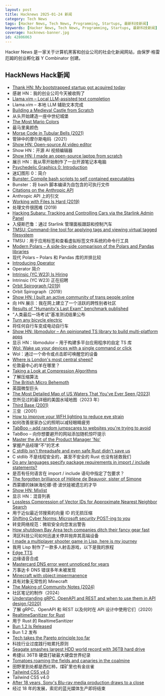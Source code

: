 ```yaml
---
layout: post
title: Hacknews 2025-01-24 新闻
category: Tech News
tags: [Hacker News, Tech News, Programming, Startups, 最新科技新闻]
keywords: [Hacker News, Tech News, Programming, Startups, 最新科技新闻]
coverage: hacknews-banner.jpg
id: 42806063
---
```


Hacker News 是一家关于计算机黑客和创业公司的社会化新闻网站，由保罗·格雷厄姆的创业孵化器 Y Combinator 创建。

## HackNews Hack新闻

- [Thank HN: My bootstrapped startup got acquired today]()
- 感谢 HN：我的创业公司今天被收购了
- [Llama.vim – Local LLM-assisted text completion](https://github.com/ggml-org/llama.vim)
- Llama.vim – 本地 LLM 辅助文本完成
- [Building a Medieval Castle from Scratch](https://www.guedelon.fr/en/)
- 从头开始建造一座中世纪城堡
- [The Most Mario Colors](https://lmnt.me/blog/the-most-mario-colors.html)
- 最马里奥颜色
- [Morse Code in Tubular Bells (2021)](https://madpsy.uk/link-between-the-soundtrack-of-the-exorcist-and-amateur-radio/)
- 管钟中的摩尔斯电码（2021）
- [Show HN: Open-source AI video editor](https://github.com/fal-ai-community/video-starter-kit)
- Show HN：开源 AI 视频编辑器
- [Show HN: I made an open-source laptop from scratch](https://www.byran.ee/posts/creation/)
- 展示 HN：我从零开始制作了一台开源笔记本电脑
- [Psychedelic Graphics 0: Introduction](https://benpence.com/blog/post/psychedelic-graphics-0)
- 迷幻图形 0：简介
- [Bunster: Compile bash scripts to self contained executables](https://github.com/yassinebenaid/bunster)
- Bunster：将 bash 脚本编译为自包含的可执行文件
- [Citations on the Anthropic API](https://www.anthropic.com/news/introducing-citations-api)
- Anthropic API 上的引文
- [Working with Files Is Hard (2019)](https://danluu.com/deconstruct-files/)
- 处理文件很困难 (2019)
- [Hacking Subaru: Tracking and Controlling Cars via the Starlink Admin Panel](https://samcurry.net/hacking-subaru)
- 入侵斯巴鲁：通过 Starlink 管理面板跟踪和控制汽车
- [TMSU: Command-line tool for applying tags and viewing virtual tagged filesystem](https://tmsu.org/)
- TMSU：用于应用标签和查看虚拟标签文件系统的命令行工具
- [Modern Polars – A side-by-side comparison of the Polars and Pandas libraries](https://kevinheavey.github.io/modern-polars/)
- 现代 Polars – Polars 和 Pandas 库的并排比较
- [Introducing Operator](https://openai.com/index/introducing-operator/)
- Operator 简介
- [Intrinsic (YC W23) Is Hiring]()
- Intrinsic (YC W23) 正在招聘
- [Orbit Spirograph (2019)](https://www.redblobgames.com/x/1903-orbit-spirograph/)
- Orbit Spirograph（2019）
- [Show HN: I built an active community of trans people online](https://t4t.social/)
- 向 HN 展示：我在网上建立了一个活跃的跨性别者社区
- [Results of "Humanity's Last Exam" benchmark published](https://scale.com/blog/humanitys-last-exam-results)
- “人类最后一场考试”基准测试结果公布
- [Turn any bicycle electric](https://dhruvvidyut.co.in/)
- 将任何自行车变成电动自行车
- [Show HN: libmodulor – An opinionated TS library to build multi-platform apps](https://github.com/c100k/libmodulor)
- 显示 HN：libmodulor – 用于构建多平台应用程序的自定 TS 库
- [Wol: Wake up your devices with a single command or click](https://github.com/Trugamr/wol)
- Wol：通过一个命令或点击即可唤醒您的设备
- [Where is London's most central sheep?](https://diamondgeezer.blogspot.com/2025/01/londons-most-central-sheep.html)
- 伦敦最中心的羊在哪里？
- [Taking a Look at Compression Algorithms](https://cefboud.github.io/posts/compression/)
- 了解压缩算法
- [The British Micro Behemoth](https://www.abortretry.fail/p/the-british-micro-behemoth)
- 英国微型巨头
- [The Most Detailed Map of US Waters That You've Ever Seen (2023)](https://www.esri.com/arcgis-blog/products/arcgis-living-atlas/water/the-most-detailed-map-of-us-waters-that-youve-ever-seen/)
- 您所见过的最详细的美国水域地图（2023 年）
- [Third Base (2001)](https://www.americanscientist.org/article/third-base)
- 三垒（2001）
- [How to improve your WFH lighting to reduce eye strain](https://rustle.ca/posts/articles/work-from-home-lighting)
- 如何改善居家办公的照明以减轻眼睛疲劳
- [TabBoo – add random jumpscares to websites you're trying to avoid](https://tabboo.xyz/)
- TabBoo – 向你想要避开的网站添加随机惊吓提示
- [Master the Art of the Product Manager 'No'](https://LetsNotDoThat.com)
- 掌握产品经理“不”的艺术
- [C stdlib isn't threadsafe and even safe Rust didn't save us](https://www.edgedb.com/blog/c-stdlib-isn-t-threadsafe-and-even-safe-rust-didn-t-save-us)
- C stdlib 不是线程安全的，甚至不安全的 Rust 也没有拯救我们
- [Do any languages specify package requirements in import / include statements?]()
- 是否有任何语言在 import / include 语句中指定了包要求？
- [The forgotten brilliance of Hélène de Beauvoir, sister of Simone](https://www.theguardian.com/artanddesign/2025/jan/20/helene-de-beauvoir-sister-simone-picasso-jean-paul-sartre)
- 西蒙娜的妹妹海伦娜·德·波伏娃被遗忘的才华
- [Show HN: Mixlist](https://www.mixlist.org/)
- 显示 HN：混音列表
- [Lossless Compression of Vector IDs for Approximate Nearest Neighbor Search](https://arxiv.org/abs/2501.10479)
- 用于近似最近邻搜索的向量 ID 的无损压缩
- [Shifting Cyber Norms: Microsoft security POST-ing to you](https://berthub.eu/articles/posts/shifting-cyber-norms-microsoft-post/)
- 转变网络规范：微软安全向您发出警告
- [How shutdown Bay Area tech companies ditch their fancy gear fast](https://www.sfgate.com/tech/article/silicon-valley-disposition-auction-company-20039023.php)
- 湾区科技公司如何迅速关停并抛弃其高端设备
- [I made a multiplayer shooter game in Lisp, here is my journey](https://ertu.dev/posts/i-made-an-online-shooter-game-in-lisp/)
- 我用 Lisp 制作了一款多人射击游戏，以下是我的旅程
- [Edge TTS](https://github.com/rany2/edge-tts)
- 边缘语音合成
- [Mastercard DNS error went unnoticed for years](https://krebsonsecurity.com/2025/01/mastercard-dns-error-went-unnoticed-for-years/)
- 万事达卡 DNS 错误多年未被发现
- [Minecraft with object impermanence](https://www.aiweirdness.com/minecraft-with-object-impermanence/)
- 具有对象无常性的 Minecraft
- [The Making of Community Notes (2024)](https://asteriskmag.com/issues/08/the-making-of-community-notes)
- 社区笔记的制作（2024）
- [Understanding gRPC, OpenAPI and REST and when to use them in API design (2020)](https://cloud.google.com/blog/products/api-management/understanding-grpc-openapi-and-rest-and-when-to-use-them)
- 了解 gRPC、OpenAPI 和 REST 以及何时在 API 设计中使用它们（2020）
- [RealtimeSanitizer for Rust](https://steck.tech/posts/rtsan-in-rust/)
- 用于 Rust 的 RealtimeSanitizer
- [Bun 1.2 Is Released](https://bun.sh/blog/bun-v1.2)
- Bun 1.2 发布
- [Tech takes the Pareto principle too far](https://bobbylox.com/blog/tech-takes-the-pareto-principle-too-far/)
- 科技行业过度践行帕累托原则
- [Seagate smashes largest HDD world record with 36TB hard drive](https://www.techradar.com/pro/seagate-smashes-largest-hdd-world-record-with-36tb-hard-drive-and-reveals-a-60tb-model-is-coming)
- 希捷以 36TB 硬盘打破最大硬盘世界纪录
- [Tomatoes roaming the fields and canaries in the coalmine](http://deevybee.blogspot.com/2025/01/tomatoes-roaming-fields-and-canaries-in.html)
- 田野里到处都是西红柿，煤矿里也有金丝雀
- [Tailwind CSS v4.0](https://tailwindcss.com/blog/tailwindcss-v4)
- Tailwind CSS v4.0
- [After 18 years, Sony's Blu-ray media production draws to a close](https://www.tomshardware.com/pc-components/storage/after-18-years-blu-ray-media-production-draws-to-a-close-sony-shuts-its-last-factory-in-feb)
- 经过 18 年的发展，索尼的蓝光媒体生产即将结束

